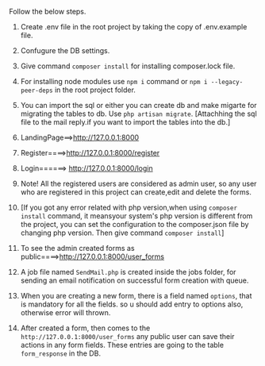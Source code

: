 Follow the below steps.

1. Create .env file in the root project by taking the copy of .env.example file.
2. Confugure the DB settings.
3. Give command `composer install` for installing composer.lock file.
4. For installing node modules use `npm i` command or `npm i --legacy-peer-deps` in the root project folder.
5. You can import the sql or either you can create db and make migarte for migrating the tables to db. Use `php artisan migrate`.
   [Attachhing the sql file to the mail reply.if you want to import the tables into the db.]

6. LandingPage==>http://127.0.0.1:8000
7. Register====>http://127.0.0.1:8000/register
8. Login======>	http://127.0.0.1:8000/login

9. Note! All the registered users are considered as admin user, so any user who are registered in this project can create,edit and delete the forms.

10. [If you got any error related with php version,when using `composer install` command, it meansyour system's php version is different from the project, 
    you can set the configuration to the composer.json file by changing php version. Then give command `composer install`]

11. To see the admin created forms as public====>http://127.0.0.1:8000/user_forms

12. A job file named `SendMail.php` is created inside the jobs folder, for sending an email notification on successful form creation with queue.

13. When you are creating a new form, there is a field named `options`, 
    that is mandatory for all the fields. so u should add entry to options also, otherwise error will thrown.

14. After created a form, then comes to the `http://127.0.0.1:8000/user_forms` any public user can save their actions in any form fields.
    These entries are going to the table `form_response` in the DB.

